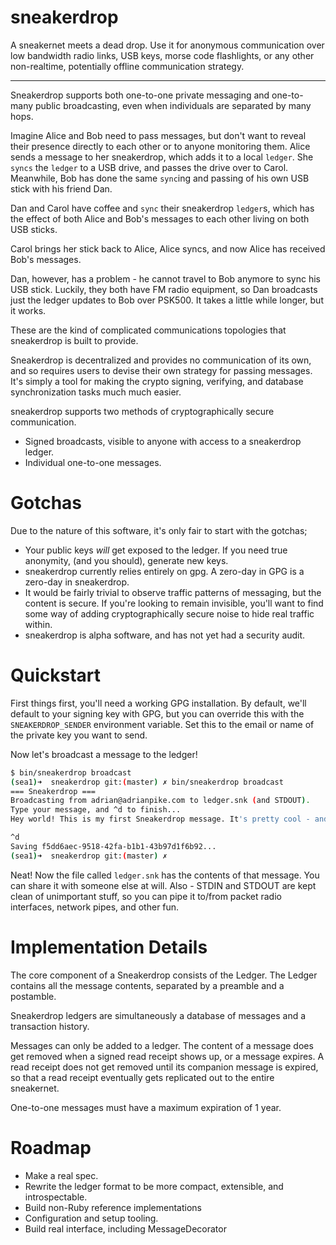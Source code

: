 sneakerdrop
===========

A sneakernet meets a dead drop. Use it for anonymous communication over low
bandwidth radio links, USB keys, morse code flashlights, or any other
non-realtime, potentially offline communication strategy.

---

Sneakerdrop supports both one-to-one private messaging and one-to-many public
broadcasting, even when individuals are separated by many hops.

Imagine Alice and Bob need to pass messages, but don't want to reveal their
presence directly to each other or to anyone monitoring them. Alice sends a
message to her sneakerdrop, which adds it to a local `ledger`. She `syncs` the
`ledger` to a USB drive, and passes the drive over to Carol. Meanwhile, Bob
has done the same `sync`ing and passing of his own USB stick with his friend
Dan.

Dan and Carol have coffee and `sync` their sneakerdrop `ledger`s, which has the
effect of both Alice and Bob's messages to each other living on both USB sticks.

Carol brings her stick back to Alice, Alice syncs, and now Alice has received
Bob's messages.

Dan, however, has a problem - he cannot travel to Bob anymore to sync his USB
stick. Luckily, they both have FM radio equipment, so Dan broadcasts just the
ledger updates to Bob over PSK500. It takes a little while longer, but it works.

These are the kind of complicated communications topologies that sneakerdrop is
built to provide.

Sneakerdrop is decentralized and provides no communication of its own, and so
requires users to devise their own strategy for passing messages. It's simply a
tool for making the crypto signing, verifying, and database synchronization
tasks much much easier.

sneakerdrop supports two methods of cryptographically secure communication.

 - Signed broadcasts, visible to anyone with access to a sneakerdrop ledger.
 - Individual one-to-one messages.

Gotchas
=======

Due to the nature of this software, it's only fair to start with the gotchas;

- Your public keys _will_ get exposed to the ledger. If you need true anonymity,
  (and you should), generate new keys.
- sneakerdrop currently relies entirely on gpg. A zero-day in GPG is a zero-day
  in sneakerdrop.
- It would be fairly trivial to observe traffic patterns of messaging, but the 
  content is secure. If you're looking to remain invisible, you'll want to find
  some way of adding cryptographically secure noise to hide real traffic within.
- sneakerdrop is alpha software, and has not yet had a security audit.

Quickstart
==========

First things first, you'll need a working GPG installation. By default,
we'll default to your signing key with GPG, but you can override this
with the `SNEAKERDROP_SENDER` environment variable. Set this to the email
or name of the private key you want to send.

Now let's broadcast a message to the ledger!

```bash
$ bin/sneakerdrop broadcast
(sea1)➜  sneakerdrop git:(master) ✗ bin/sneakerdrop broadcast
=== Sneakerdrop ===
Broadcasting from adrian@adrianpike.com to ledger.snk (and STDOUT).
Type your message, and ^d to finish...
Hey world! This is my first Sneakerdrop message. It's pretty cool - and it's going to save it in the ledger, signed by my key.

^d
Saving f5dd6aec-9518-42fa-b1b1-43b97d1f6b92...
(sea1)➜  sneakerdrop git:(master) ✗
```

Neat! Now the file called `ledger.snk` has the contents of that message. You can
share it with someone else at will. Also - STDIN and STDOUT are kept clean of
unimportant stuff, so you can pipe it to/from packet radio interfaces, network
pipes, and other fun.

Implementation Details
======================

The core component of a Sneakerdrop consists of the Ledger. The Ledger contains
all the message contents, separated by a preamble and a postamble.

Sneakerdrop ledgers are simultaneously a database of messages and a transaction
history.

Messages can only be added to a ledger. The content of a message does get removed
when a signed read receipt shows up, or a message expires. A read receipt does not
get removed until its companion message is expired, so that a read receipt eventually
gets replicated out to the entire sneakernet.

One-to-one messages must have a maximum expiration of 1 year.

Roadmap
=======

- Make a real spec.
- Rewrite the ledger format to be more compact, extensible, and introspectable.
- Build non-Ruby reference implementations
- Configuration and setup tooling.
- Build real interface, including MessageDecorator

